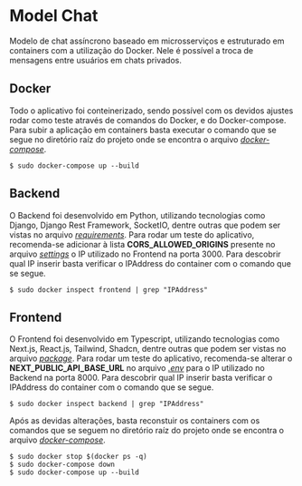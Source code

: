 # Model Chat

Modelo de chat assíncrono baseado em microsserviços e estruturado em containers com a utilização do Docker. Nele é possível a troca de mensagens entre usuários em chats privados.

## Docker

Todo o aplicativo foi conteinerizado, sendo possível com os devidos ajustes rodar como teste através de comandos do Docker, e do Docker-compose. Para subir a aplicação em containers basta executar o comando que se segue no diretório raíz do projeto onde se encontra o arquivo *[docker-compose](https://github.com/alexandre11aa/model-chat_v2/tree/main/docker-compose.yml)*.

```Shell
$ sudo docker-compose up --build
```

## Backend

O Backend foi desenvolvido em Python, utilizando tecnologias como Django, Django Rest Framework, SocketIO, dentre outras que podem ser vistas no arquivo *[requirements](https://github.com/alexandre11aa/model-chat_v2/tree/main/backend/model-chat/requirements.txt)*. Para rodar um teste do aplicativo, recomenda-se adicionar à lista **CORS_ALLOWED_ORIGINS** presente no arquivo *[settings](https://github.com/alexandre11aa/model-chat_v2/tree/main/backend/model-chat/core/settings.py)* o IP utilizado no Frontend na porta 3000. Para descobrir qual IP inserir basta verificar o IPAddress do container com o comando que se segue.

```Shell
$ sudo docker inspect frontend | grep "IPAddress"
```

## Frontend

O Frontend foi desenvolvido em Typescript, utilizando tecnologias como Next.js, React.js, Tailwind, Shadcn, dentre outras que podem ser vistas no arquivo *[package](https://github.com/alexandre11aa/model-chat_v2/tree/main/frontend/model-chat/package.json)*. Para rodar um teste do aplicativo, recomenda-se alterar o **NEXT_PUBLIC_API_BASE_URL** no arquivo *[.env](https://github.com/alexandre11aa/model-chat_v2/tree/main/frontend/dotenv_files/.env)* para o IP utilizado no Backend na porta 8000. Para descobrir qual IP inserir basta verificar o IPAddress do container com o comando que se segue.

```Shell
$ sudo docker inspect backend | grep "IPAddress"
```

Após as devidas alterações, basta reconstuir os containers com os comandos que se seguem no diretório raíz do projeto onde se encontra o arquivo *[docker-compose](https://github.com/alexandre11aa/model-chat_v2/tree/main/docker-compose.yml)*.

```Shell
$ sudo docker stop $(docker ps -q)
$ sudo docker-compose down
$ sudo docker-compose up --build
```